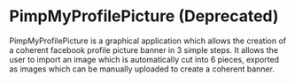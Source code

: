 # PimpMyProfilePicture (Deprecated)

PimpMyProfilePicture is a graphical application which allows the creation of a coherent facebook profile picture banner in 3 simple steps. It allows the user to import an image which is automatically cut into 6 pieces, exported as images which can be manually uploaded to create a coherent banner.